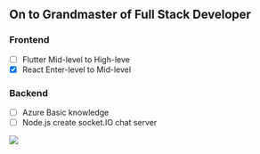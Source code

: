 ## On to Grandmaster of Full Stack Developer
### Frontend 

- [ ] Flutter Mid-level to High-leve
- [X] React   Enter-level to Mid-level
### Backend 

- [ ] Azure Basic knowledge
- [ ] Node.js create socket.IO chat server

<img src='https://github-readme-stats.vercel.app/api?username=Zheyuan-Robert-Xu&&show_icons=true&title_color=ffffff&icon_color=bb2acf&text_color=daf7dc&bg_color=151515'>
<!--
**Zheyuan-Robert-Xu/Zheyuan-Robert-Xu** is a ✨ _special_ ✨ repository because its `README.md` (this file) appears on your GitHub profile.

Here are some ideas to get you started:

- 🔭 I’m currently working on ...
- 🌱 I’m currently learning ...
- 👯 I’m looking to collaborate on ...
- 🤔 I’m looking for help with ...
- 💬 Ask me about ...
- 📫 How to reach me: ...
- 😄 Pronouns: ...
- ⚡ Fun fact: ...
-->
